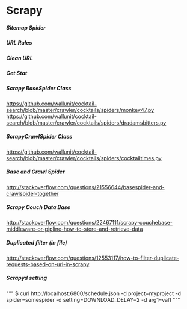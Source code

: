 Scrapy
======



##### Sitemap Spider



##### URL Rules


##### Clean URL

##### Get Stat 


##### Scrapy BaseSpider Class

https://github.com/wallunit/cocktail-search/blob/master/crawler/cocktails/spiders/monkey47.py
https://github.com/wallunit/cocktail-search/blob/master/crawler/cocktails/spiders/dradamsbitters.py


##### ScrapyCrawlSpider Class
https://github.com/wallunit/cocktail-search/blob/master/crawler/cocktails/spiders/cocktailtimes.py


#####  Base and Crawl Spider  
http://stackoverflow.com/questions/21556644/basespider-and-crawlspider-together

##### Scrapy Couch Data Base

http://stackoverflow.com/questions/22467111/scrapy-couchebase-middleware-or-pipline-how-to-store-and-retrieve-data

##### Duplicated filter  (in file)
http://stackoverflow.com/questions/12553117/how-to-filter-duplicate-requests-based-on-url-in-scrapy

##### Scrapyd   setting 
"""
$ curl http://localhost:6800/schedule.json -d project=myproject -d spider=somespider -d setting=DOWNLOAD_DELAY=2 -d arg1=val1
"""
























